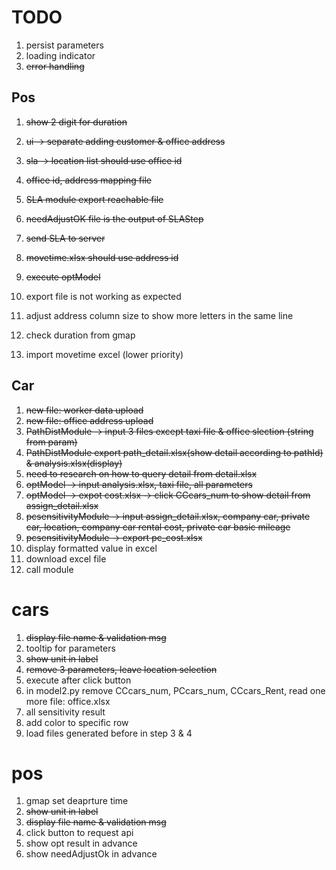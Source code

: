 # TODO
1. persist parameters
1. loading indicator
1. ~~error handling~~


## Pos
1. ~~show 2 digit for duration~~
1. ~~ui -> separate adding customer & office address~~
1. ~~sla -> location list should use office id~~
1. ~~office id, address mapping file~~
1. ~~SLA module export reachable file~~
1. ~~needAdjustOK file is the output of SLAStep~~
1. ~~send SLA to server~~
1. ~~movetime.xlsx should use address id~~
1. ~~execute optModel~~
1. export file is not working as expected
1. adjust address column size to show more letters in the same line

1. check duration from gmap
1. import movetime excel (lower priority)


## Car
1. ~~new file: worker data upload~~
1. ~~new file: office address upload~~
1. ~~PathDistModule -> input 3 files except taxi file & office slection (string from param)~~
1. ~~PathDistModule export path_detail.xlsx(show detail according to pathId) & analysis.xlsx(display)~~
1. ~~need to research on how to query detail from detail.xlsx~~
1. ~~optModel -> input analysis.xlsx, taxi file, all parameters~~
1. ~~optModel -> expot cost.xlsx -> click CCcars_num to show detail from assign_detail.xlsx~~
1. ~~pcsensitivityModule -> input assign_detail.xlsx, company car, private car, location, company car rental cost, private car basic mileage~~
1. ~~pcsensitivityModule -> export pc_cost.xlsx~~
1. display formatted value in excel
1. download excel file
1. call module

# cars
1. ~~display file name & validation msg~~
1. tooltip for parameters
1. ~~show unit in label~~
1. ~~remove 3 parameters, leave location selection~~
1. execute after click button
1. in model2.py remove CCcars_num, PCcars_num, CCcars_Rent, read one more file: office.xlsx
1. all sensitivity result
1. add color to specific row
1. load files generated before in step 3 & 4

# pos
1. gmap set deaprture time
1. ~~show unit in label~~
1. ~~display file name & validation msg~~
1. click button to request api
1. show opt result in advance
1. show needAdjustOk in advance
